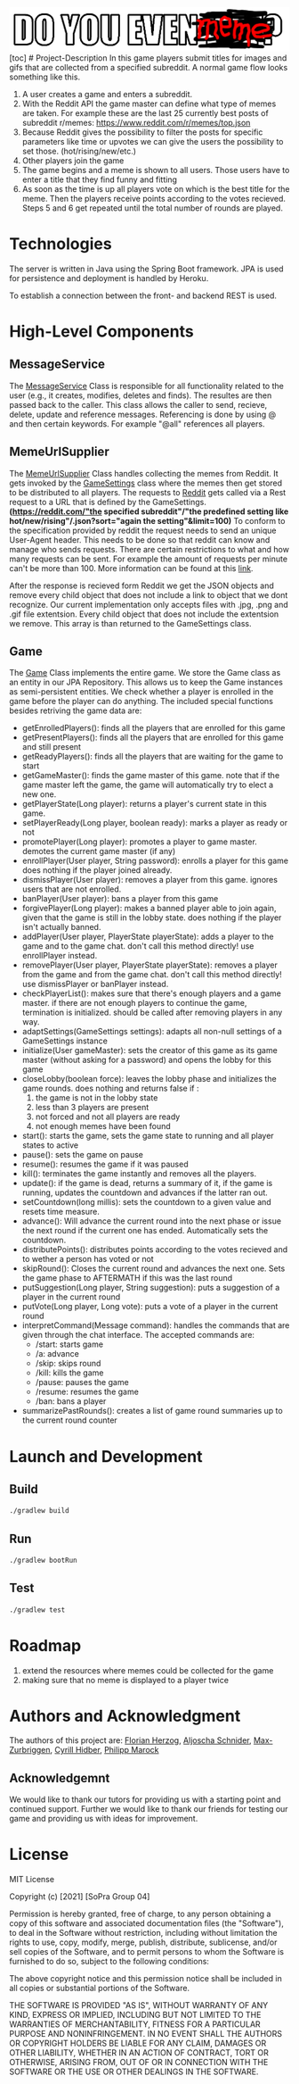 

<div style="text-align:center"><img src="https://raw.githubusercontent.com/sopra-fs21-group-4/client/master/src/image/logo/doyouevenmeme.png"/></div>
[toc]
# Project-Description
In this game players submit titles for images and gifs that are collected from a specified subreddit. A normal game flow looks something like this.

1. A user creates a game and enters a subreddit.
2. With the Reddit API the game master can define what type of memes are taken. For example these are the last 25 currently best posts of subreddit r/memes: https://www.reddit.com/r/memes/top.json
3. Because Reddit gives the possibility to filter the posts for specific parameters like time or upvotes we can give the users the possibility to set those. (hot/rising/new/etc.)
4. Other players join the game
5. The game begins and a meme is shown to all users. Those users have to enter a title that they find funny and fitting
6. As soon as the time is up all players vote on which is the best title for the meme. Then the players receive points according to the votes recieved. Steps 5 and 6 get repeated until the total number of rounds are played.

# Technologies
The server is written in Java using the Spring Boot framework. JPA is used for persistence and deployment is handled by Heroku.

To establish a connection between the front- and backend REST is used.
# High-Level Components

## MessageService
The [MessageService](https://github.com/sopra-fs21-group-4/server/blob/master/src/main/java/service/MessageService.java) Class  is responsible for all functionality related to the user (e.g., it creates, modifies, deletes and finds). The resultes are then passed back to the caller.
This class allows the caller to send, recieve, delete, update and reference messages. 
Referencing is done by using @ and then certain keywords. For example "@all" references all players.


## MemeUrlSupplier
The [MemeUrlSupplier](https://github.com/sopra-fs21-group-4/server/blob/master/src/main/java/util/MemeUrlSupplier.java) Class handles collecting the memes from Reddit. 
It gets invoked by the [GameSettings](https://github.com/sopra-fs21-group-4/server/blob/master/src/main/java/entity/GameSettings.java) class where the memes then get stored to be distributed to all players.
The requests to [Reddit](https://reddit.com) gets called via a Rest request to a URL that is defined by the GameSettings.
**(https://reddit.com/"the specified subreddit"/"the predefined setting like hot/new/rising"/.json?sort="again the setting"&limit=100)**
To conform to the specification provided by reddit the request needs to send an unique User-Agent header. This needs to be done so that reddit can know and manage who sends requests. 
There are certain restrictions to what and how many requests can be sent. For example the amount of requests per minute can't be more than 100. More information can be found at this [link](https://www.reddit.com/dev/api/).

After the response is recieved form Reddit we get the JSON objects and remove every child object that does not include a link to object that we dont recognize. 
Our current implementation only accepts  files with .jpg, .png and .gif file extentsion. 
Every child object that does not include the extentsion we remove.
This array is than returned to the GameSettings class.


## Game

The [Game](https://github.com/sopra-fs21-group-4/server/blob/master/src/main/java/entity/Game.java) Class implements the entire game.
We store the Game class as an entity in our JPA Repository. This allows us to keep the Game instances as semi-persistent entities. We check whether a player is enrolled in the game before the player can do anything. 
The included special functions besides retriving the game data are:
* getEnrolledPlayers(): finds all the players that are enrolled for this game
* getPresentPlayers(): finds all the players that are enrolled for this game and still present
* getReadyPlayers(): finds all the players that are waiting for the game to start
* getGameMaster(): finds the game master of this game. note that if the game master left the game, the game will automatically try to elect a new one.
* getPlayerState(Long player): returns a player's current state in this game.
* setPlayerReady(Long player, boolean ready): marks a player as ready or not
* promotePlayer(Long player): promotes a player to game master. demotes the current game master (if any)
* enrollPlayer(User player, String password):  enrolls a player for this game does nothing if the player joined already.
* dismissPlayer(User player): removes a player from this game. ignores users that are not enrolled.
* banPlayer(User player): bans a player from this game
* forgivePlayer(Long player): makes a banned player able to join again, given that the game is still in the lobby state. does nothing if the player isn't actually banned.
* addPlayer(User player, PlayerState playerState): adds a player to the game and to the game chat. don't call this method directly! use enrollPlayer instead.
* removePlayer(User player, PlayerState playerState): removes a player from the game and from the game chat. don't call this method directly! use dismissPlayer or banPlayer instead.
* checkPlayerList(): makes sure that there's enough players and a game master. if there are not enough players to continue the game, termination is initialized. should be called after removing players in any way.
* adaptSettings(GameSettings settings): adapts all non-null settings of a GameSettings instance
* initialize(User gameMaster): sets the creator of this game as its game master (without asking for a password) and opens the lobby for this game
* closeLobby(boolean force): leaves the lobby phase and initializes the game rounds. does nothing and returns false if :
     1) the game is not in the lobby state
     2) less than 3 players are present
     3) not forced and not all players are ready
     4) not enough memes have been found
* start(): starts the game, sets the game state to running and all player states to active
* pause(): sets the game on pause
* resume(): resumes the game if it was paused
* kill(): terminates the game instantly and removes all the players.
* update(): if the game is dead, returns a summary of it, if the game is running, updates the countdown and advances if the latter ran out.
* setCountdown(long millis): sets the countdown to a given value and resets time measure.
* advance(): Will advance the current round into the next phase or issue the next round if the current one has ended. Automatically sets the countdown.
* distributePoints(): distributes points according to the votes recieved and to wether a person has voted or not
* skipRound(): Closes the current round and advances the next one. Sets the game phase to AFTERMATH if this was the last round
* putSuggestion(Long player, String suggestion): puts a suggestion of a player in the current round
* putVote(Long player, Long vote): puts a vote of a player in the current round
* interpretCommand(Message command): handles the commands that are given through the chat interface. The accepted commands are:
    * /start: starts game
    * /a: advance
    * /skip: skips round
    * /kill: kills the game
    * /pause: pauses the game
    * /resume: resumes the game
    * /ban: bans a player
* summarizePastRounds(): creates a list of game round summaries up to the current round counter


# Launch and Development
## Build

```bash
./gradlew build
```

## Run

```bash
./gradlew bootRun
```

## Test

```bash
./gradlew test
```

# Roadmap
1. extend the resources where memes could be collected for the game
2. making sure that no meme is displayed to a player twice


# Authors and Acknowledgment
The authors of this project are:
[Florian Herzog](https://github.com/Stud-FH), [Aljoscha Schnider](https://github.com/plexinio), [Max-Zurbriggen](https://github.com/Max-Zurbriggen), [Cyrill Hidber](https://github.com/Aece96), [Philipp Marock](https://github.com/Sahibabdul)

## Acknowledgemnt
We would like to thank our tutors for providing us with a starting point and continued support. 
Further we would like to thank our friends for testing our game and providing us with ideas for improvement.

# License

MIT License

Copyright (c) [2021] [SoPra Group 04]

Permission is hereby granted, free of charge, to any person obtaining a copy
of this software and associated documentation files (the "Software"), to deal
in the Software without restriction, including without limitation the rights
to use, copy, modify, merge, publish, distribute, sublicense, and/or sell
copies of the Software, and to permit persons to whom the Software is
furnished to do so, subject to the following conditions:

The above copyright notice and this permission notice shall be included in all
copies or substantial portions of the Software.

THE SOFTWARE IS PROVIDED "AS IS", WITHOUT WARRANTY OF ANY KIND, EXPRESS OR
IMPLIED, INCLUDING BUT NOT LIMITED TO THE WARRANTIES OF MERCHANTABILITY,
FITNESS FOR A PARTICULAR PURPOSE AND NONINFRINGEMENT. IN NO EVENT SHALL THE
AUTHORS OR COPYRIGHT HOLDERS BE LIABLE FOR ANY CLAIM, DAMAGES OR OTHER
LIABILITY, WHETHER IN AN ACTION OF CONTRACT, TORT OR OTHERWISE, ARISING FROM,
OUT OF OR IN CONNECTION WITH THE SOFTWARE OR THE USE OR OTHER DEALINGS IN THE
SOFTWARE.